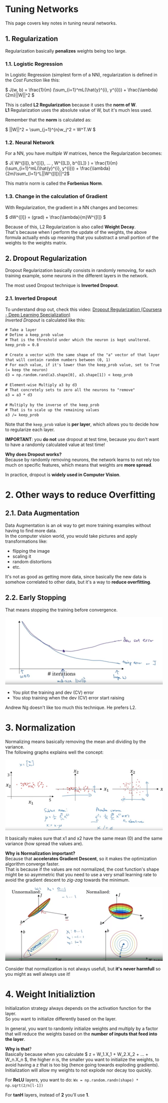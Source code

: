 # Tuning Networks

This page covers key notes in tuning neural networks. 

<a name="1"></a>

## 1. Regularization

Regularization basically **penalizes** weights being too large.

<a name="1.1"></a>

### 1.1. Logistic Regression
In Logistic Regression (simplest form of a NN), regularization is defined in the *Cost Function* like this: 

$
J(w, b) = \frac{1}{m} (\sum_{i=1}^mL(\hat{y}^{i}, y^{i})) + \frac{\lambda}{2m}||W||^2
$

This is called **L2 Regularization** because it uses the **norm of W**. <br>
**L1** Regularization uses the absolute value of W, but it's much less used. 

Remember that the **norm** is calculated as: 

$ ||W||^2 = \sum_{j=1}^{n}w_j^2 = W^T.W $

<a name="1.2"></a>

### 1.2. Neural Network 
For a NN, you have *multiple W* matrices, hence the Regularization becomes: 

$ J( W^{[i]}, b^{[i]}, ... , W^{[L]}, b^{[L]} ) = \frac{1}{m} (\sum_{i=1}^mL(\hat{y}^{i}, y^{i})) + \frac{\lambda}{2m}\sum_{l=1}^L||W^{[l]}||^2$ 

This matrix norm is called the **Forbenius Norm**. <br>

<a name="1.3"></a>

### 1.3. Change in the calculation of Gradient

With Regularization, the gradient in a NN changes and becomes: 

$
dW^{[l]} = (grad) + \frac{\lambda}{m}W^{[l]}
$

Because of this, L2 Regularization is also called **Weight Decay**. <br>
That's because when I perform the update of the weights, the above formula actually ends up meaning that you substract a small portion of the weights to the weights matrix. 


<a name="2"></a>

## 2. Dropout Regularization

Dropout Regularization basically consists in randomly removing, for each training example, some neurons in the different layers in the network. 

The most used Dropout technique is **Inverted Dropout**. 

<a name="2.1"></a>

### 2.1. Inverted Dropout
To understand drop out, check this video: [Dropout Regularization (Coursera - Deep Learning Specialization)](https://www.coursera.org/learn/deep-neural-network/lecture/eM33A/dropout-regularization)<br>
*Inverted Dropout* is calculated like this: 
```
# Take a layer
# Define a keep_prob value
# That is the threshold under which the neuron is kept unaltered. 
keep_prob = 0.8 

# Create a vector with the same shape of the "a" vector of that layer that will contain random numbers between (0, 1)
# For each value, if it's lower than the keep_prob value, set to True (= keep the neuron)
d3 = np.random.rand(a3.shape[0], a3.shape[1]) < keep_prob

# Element-wise Multiply a3 by d3
# That concretely sets to zero all the neurons to "remove"
a3 = a3 * d3

# Multiply by the inverse of the keep_prob
# That is to scale up the remaining values
a3 /= keep_prob
```

Note that the `keep_prob` value is **per layer**, which allows you to decide how to regularize each layer. 

**IMPORTANT**: you **do not** use dropout at test time, because you don't want to have a randomly calculated value at test time!

**Why does Dropout works?**<br>
Because by randomly removing neurons, the network learns to not rely too much on specific features, which means that weights are **more spread**. 

In practice, dropout is **widely used in Computer Vision**. 

# 2. Other ways to reduce Overfitting
## 2.1. Data Augmentation
Data Augmentation is an *ok* way to get more training examples without having to find more data. <br>
In the computer vision world, you would take pictures and apply transformations like:
 * flipping the image
 * scaling it
 * random distortions
 * etc.

It's not as good as getting more data, since basically the new data is somehow correlated to other data, but it's a way to **reduce overfitting**. 

## 2.2. Early Stopping
That means stopping the training before convergence.<br>

![](./img/early-stopping.png)

 * You plot the training and dev (CV) error
 * You stop training when the dev (CV) error start raising

Andrew Ng doesn't like too much this technique. He prefers L2.

# 3. Normalization
Normalizing means basically removing the mean and dividing by the variance. <br>
The following graphs explains well the concept:

![](./img/normalization.png)

It basically makes sure that x1 and x2 have the same mean (0) and the same variance (how spread the values are).

**Why is Normalization important?** <br>
Because that **accelerates Gradient Descent**, so it makes the optimization algorithm converge faster. <br>
That is because if the values are not normalized, the cost function's shape might be so asymmetric that you need to use a very small learning rate to avoid the gradient descent to *zig-zag* towards the minimum. 

![](./img/normalization-cost.png)

Consider that normalization is not always usefull, but **it's never harmfull** so you might as well always use it! 

# 4. Weight Initializtion
Initialization strategy always depends on the activation function for the layer. <br>
So you want to initialize differently based on the layer. 

In general, you want to randomly initialize weights and multiply by a factor that will reduce the weights based on the **number of inputs that feed into the layer**.<br>

**Why is that**? <br>
Basically because when you calculate $ z = W_1.X_1 + W_2.X_2 + ... + W_n.X_n $, the higher $n$ is, the smaller you want to initialize the weights, to avoid having a z that is too big (hence going towards exploding gradients).<br>
Initialization will allow my weights to not explode nor decay too quickly. 

For **ReLU** layers, you want to do: 
`Wx = np.random.randn(shape) * np.sqrt(2/n[l-1])`

For **tanH** layers, instead of **2** you'll use **1**. 